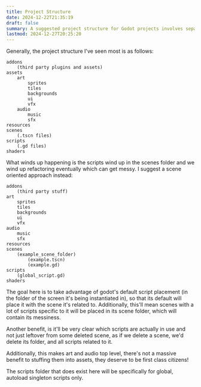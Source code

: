 ```yaml
---
title: Project Structure
date: 2024-12-22T21:35:19
draft: false
summary: A suggested project structure for Godot projects involves separating scene-specific scripts from global scripts and placing them in their respective folders, making it easier to manage and refactor code.
lastmod: 2024-12-27T20:25:20
---
```

Generally, the project structure I've seen most is as follows:
```
addons
	(third party plugins and assets)
assets
	art
		sprites
		tiles
		backgrounds
		ui
		vfx
	audio
		music
		sfx
resources
scenes
	(.tscn files)
scripts
	(.gd files)
shaders
```

What winds up happening is the scripts wind up in the scenes folder and we wind up refactoring eventually which can get messy.
I suggest a scene oriented approach instead:


```
addons
	(third party stuff)
art
	sprites
	tiles
	backgrounds
	ui
	vfx
audio
	music
	sfx
resources
scenes
	(example_scene_folder)
		(example.tscn)
		(example.gd)
scripts
	(global_script.gd)
shaders
```

The goal here is to take advantage of godot's default script placement (in the folder of the screen it's being instantiated in), so that its default will place it with the scene it's related to. Additionally, this'll mean scenes with a lot of scripts specific to it will be placed in its scene folder, which will contain its messiness.

Another benefit, is it'll be very clear which scripts are actually in use and not just leftover from some deleted scene, as if we delete a scene, we'd delete its folder, and all scripts related to it.

Additionally, this makes art and audio top level, there's not a massive benefit to stuffing them into assets, they deserve to be first class citizens!

The scripts folder that does exist here will be specifically for global, autoload singleton scripts only.